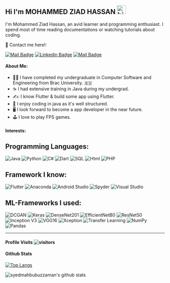 ## Hi I'm MOHAMMED ZIAD HASSAN <img src="https://user-images.githubusercontent.com/1303154/88677602-1635ba80-d120-11ea-84d8-d263ba5fc3c0.gif" width="28px" alt="hi">

I'm Mohammed Ziad Hassan, an avid learner and programming enthusiast. I spend most of time reading documentations or watching tutorials about coding.

:incoming_envelope: Contact me here!:

[![Mail Badge](https://img.shields.io/badge/-mohammedziadhassan@gmail.com-c0392b?style=flat&labelColor=c0392b&logo=gmail&logoColor=white)](mailto:mohammedziadhassan@gmail.com)
[![Linkedin Badge](https://img.shields.io/badge/-Ziad-0e76a8?style=flat&labelColor=0e76a8&logo=linkedin&logoColor=white)](https://www.linkedin.com/in/mohammed-ziad-hassan-a999b4143) 
[![Mail Badge](https://img.shields.io/badge/-@ziad-393?style=flat&labelColor=e84393&logo=instagram&logoColor=white)](https://www.instagram.com/m_ziadhassan/) 

#### About Me:
- 🧑‍🎓 I have completed my undergraduate in Computer Software and Engineering from Brac University. :bangladesh: 
- :coffee: I had extensive training in Java during my undergrad.
- ✍️: I know Flutter & build some app using Flutter.
- :snake: I enjoy coding in java as it's well structured.
- :desktop_computer: I look forward to become a app developer in the near future.
- :joystick: I love to play FPS games.

#### Interests:

## Programming Languages:

![Java](https://img.shields.io/badge/java-%23ED8B00.svg?style=for-the-badge&logo=java&logoColor=white)
![Python](https://img.shields.io/badge/python-3670A0?style=for-the-badge&logo=python&logoColor=ffdd54)
![C#](https://img.shields.io/badge/C%20Sharp-43853D?style=for-the-badge&logo=c-sharp&logoColor=white)
![Dart](https://img.shields.io/badge/Dart-0095D5?&style=for-the-badge&logo=dart&logoColor=white)
![SQL](https://img.shields.io/badge/sql-100000?style=for-the-badge&logo=structured-query-languageL&logoColor=white)
![Html](https://img.shields.io/badge/HTML-239120?style=for-the-badge&logo=html5&logoColor=white)
![PHP](https://img.shields.io/badge/php-%23D00000.svg?style=for-the-badge&logo=php&logoColor=white)


## Framework I know:
![Flutter](https://img.shields.io/badge/Flutter-%2302569B.svg?style=for-the-badge&logo=Flutter&logoColor=white)
![Anaconda](https://img.shields.io/badge/Anaconda-%2344A833.svg?style=for-the-badge&logo=anaconda&logoColor=white)
![Android Studio](https://img.shields.io/badge/Android%20Studio-%2320232a.svg?style=for-the-badge&logo=android-studio&logoColor=%2361DAFB)
![Spyder](https://img.shields.io/badge/Spyder-838485?style=for-the-badge&logo=spyder%20ide&logoColor=maroon)
![Visual Studio](https://img.shields.io/badge/Visual%20Studio-5C2D91.svg?style=for-the-badge&logo=visual-studio&logoColor=white)

## ML-Frameworks I used:
![DCGAN](https://img.shields.io/badge/DCGAN-%23D00000.svg?style=for-the-badge&logo=DCGAN&logoColor=white)
![Keras](https://img.shields.io/badge/Keras-%23D00000.svg?style=for-the-badge&logo=Keras&logoColor=white)
![DenseNet201](https://img.shields.io/badge/DenseNet201-%23EE4C2C.svg?style=for-the-badge&logo=DenseNet201&logoColor=white)
![EfficientNetB0](https://img.shields.io/badge/EfficientNetB0-%23F7931E.svg?style=for-the-badge&logo=EfficientNetB0&logoColor=white)
![ResNet50](https://img.shields.io/badge/ResNet50-%230C55A5.svg?style=for-the-badge&logo=ResNet50&logoColor=%white)
![Inception V3](https://img.shields.io/badge/Inception%20V3-%23FF6F00.svg?style=for-the-badge&logo=Inception-V3&logoColor=white)
![VGG16 ](https://img.shields.io/badge/VGG16-%230C55A5.svg?style=for-the-badge&logo=VGG16&logoColor=%white)
![Xception](https://img.shields.io/badge/Xception-%23F7931E.svg?style=for-the-badge&logo=Xception&logoColor=%white)
![Transfer Learning](https://img.shields.io/badge/Transfer%20Learning-%230C55A5.svg?style=for-the-badge&logo=Transfer-Learning&logoColor=%white)
![NumPy](https://img.shields.io/badge/numpy-%23013243.svg?style=for-the-badge&logo=numpy&logoColor=white)
![Pandas](https://img.shields.io/badge/pandas-%23D00000.svg?style=for-the-badge&logo=pandas&logoColor=white)

---
 <!--- 
Curriculum Vitae: :memo: [SyedMahbubuzZaman](https://github.com/syedmahbubuzzaman/CV/blob/main/SyedMahbubuzZaman.pdf)
 --->

#### Profile Visits ![visitors](https://visitor-badge.glitch.me/badge?page_id=m-ziadh.m-ziadh)


#### Github Stats

[![Top Langs](https://github-readme-stats.vercel.app/api/top-langs/?username=m-ziadh&hide=java,html,css&theme=dracula)](https://github.com/anuraghazra/github-readme-stats)

![syedmahbubuzzaman's github stats](https://github-readme-stats.vercel.app/api?username=m-ziadh&count_private=true&theme=tokyonight&hide=contribs,prs)

